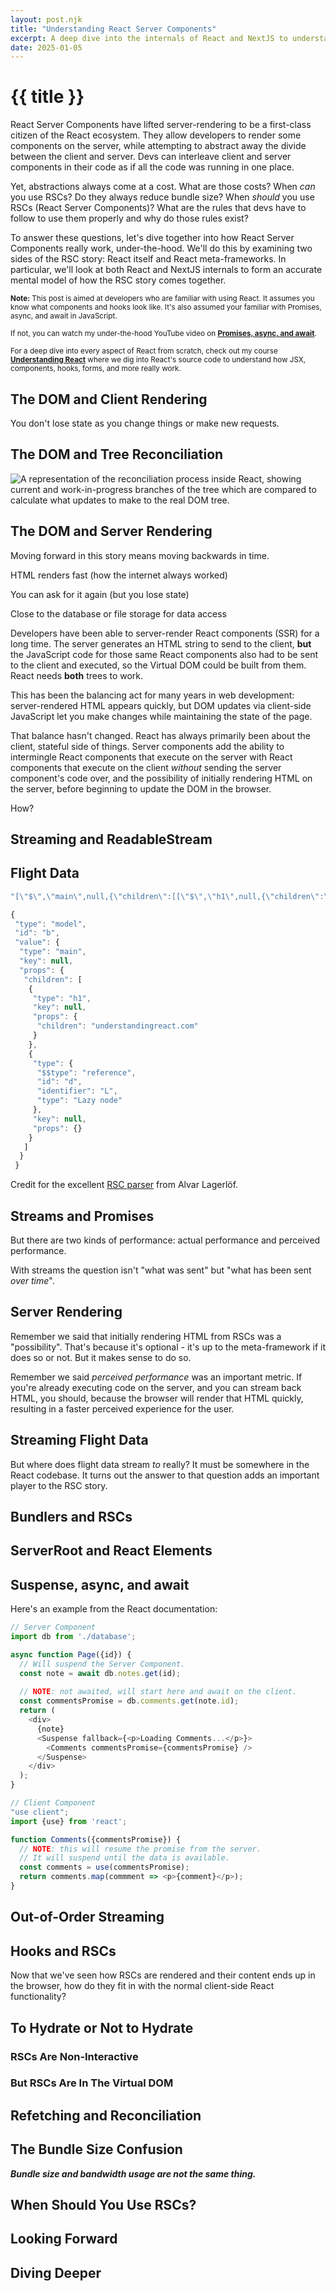 ```yaml
---
layout: post.njk
title: "Understanding React Server Components"
excerpt: A deep dive into the internals of React and NextJS to understand RSCs.
date: 2025-01-05
---
```

# {{ title }}

React Server Components have lifted server-rendering to be a first-class citizen of the React ecosystem. They allow developers to render some components on the server, while attempting to abstract away the divide between the client and server. Devs can interleave client and server components in their code as if all the code was running in one place.

Yet, abstractions always come at a cost. What are those costs? When *can* you use RSCs? Do they always reduce bundle size? When *should* you use RSCs (React Server Components)? What are the rules that devs have to follow to use them properly and why do those rules exist?

To answer these questions, let's dive together into how React Server Components really work, under-the-hood. We'll do this by examining two sides of the RSC story: React itself and React meta-frameworks. In particular, we'll look at both React and NextJS internals to form an accurate mental model of how the RSC story comes together.

<small><b>Note:</b> This post is aimed at developers who are familiar with using React. It assumes you know what components and hooks look like. It's also assumed your familiar with Promises, async, and await in JavaScript.<br /><br />If not, you can watch my under-the-hood YouTube video on <a href="https://youtu.be/fyGSyqEX2dw?si=MkRII6BoKW8Dm-Ml"><b>Promises, async, and await</b></a>.<br /><br />For a deep dive into every aspect of React from scratch, check out my course <a href="https://understandingreact.com"><b>Understanding React</b></a> where we dig into React's source code to understand how JSX, components, hooks, forms, and more really work.</small>

## The DOM and Client Rendering
You don't lose state as you change things or make new requests.

## The DOM and Tree Reconciliation
![A representation of the reconciliation process inside React, showing current and work-in-progress branches of the tree which are compared to calculate what updates to make to the real DOM tree.](/assets/blogimages/ReactCompiler_Reconciliation.png)

## The DOM and Server Rendering
Moving forward in this story means moving backwards in time.

HTML renders fast (how the internet always worked)

You can ask for it again (but you lose state)

Close to the database or file storage for data access

Developers have been able to server-render React components (SSR) for a long time. The server generates an HTML string to send to the client, **but** the JavaScript code for those same React components also had to be sent to the client and executed, so the Virtual DOM could be built from them. React needs **both** trees to work.

This has been the balancing act for many years in web development: server-rendered HTML appears quickly, but DOM updates via client-side JavaScript let you make changes while maintaining the state of the page.

That balance hasn't changed. React has always primarily been about the client, stateful side of things. Server components add the ability to intermingle React components that execute on the server with React components that execute on the client *without* sending the server component's code over, and the possibility of initially rendering HTML on the server, before beginning to update the DOM in the browser.

How?

## Streaming and ReadableStream


## Flight Data

```js
"[\"$\",\"main\",null,{\"children\":[[\"$\",\"h1\",null,{\"children\":\"Understanding React\"},\"$c\"],[\"$\",\"$Ld\",null,{},\"$c\"]]},\"$c\"]"
```

```js
{
 "type": "model",
 "id": "b",
 "value": {
  "type": "main",
  "key": null,
  "props": {
   "children": [
    {
     "type": "h1",
     "key": null,
     "props": {
      "children": "understandingreact.com"
     }
    },
    {
     "type": {
      "$$type": "reference",
      "id": "d",
      "identifier": "L",
      "type": "Lazy node"
     },
     "key": null,
     "props": {}
    }
   ]
  }
 }
```

Credit for the excellent <a href="https://github.com/alvarlagerlof/rsc-parser" target="blank">RSC parser</a> from Alvar Lagerlöf.

## Streams and Promises
But there are two kinds of performance: actual performance and perceived performance.

With streams the question isn't "what was sent" but "what has been sent *over time*".

## Server Rendering
Remember we said that initially rendering HTML from RSCs was a "possibility". That's because it's optional - it's up to the meta-framework if it does so or not. But it makes sense to do so.

Remember we said *perceived performance* was an important metric. If you're already executing code on the server, and you can stream back HTML, you should, because the browser will render that HTML quickly, resulting in a faster perceived experience for the user.

## Streaming Flight Data

But where does flight data stream *to* really? It must be somewhere in the React codebase. It turns out the answer to that question adds an important player to the RSC story.

## Bundlers and RSCs


## ServerRoot and React Elements

## Suspense, async, and await

Here's an example from the React documentation:

```js
// Server Component
import db from './database';

async function Page({id}) {
  // Will suspend the Server Component.
  const note = await db.notes.get(id);
  
  // NOTE: not awaited, will start here and await on the client. 
  const commentsPromise = db.comments.get(note.id);
  return (
    <div>
      {note}
      <Suspense fallback={<p>Loading Comments...</p>}>
        <Comments commentsPromise={commentsPromise} />
      </Suspense>
    </div>
  );
}

// Client Component
"use client";
import {use} from 'react';

function Comments({commentsPromise}) {
  // NOTE: this will resume the promise from the server.
  // It will suspend until the data is available.
  const comments = use(commentsPromise);
  return comments.map(commment => <p>{comment}</p>);
}
```

## Out-of-Order Streaming

## Hooks and RSCs
Now that we've seen how RSCs are rendered and their content ends up in the browser, how do they fit in with the normal client-side React functionality?

## To Hydrate or Not to Hydrate
### RSCs Are Non-Interactive

### But RSCs Are In The Virtual DOM

## Refetching and Reconciliation

## The Bundle Size Confusion
***Bundle size and bandwidth usage are not the same thing.***

## When Should You Use RSCs?

## Looking Forward

## Diving Deeper